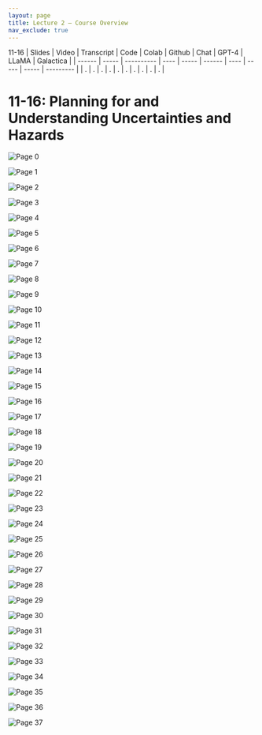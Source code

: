 ```yaml
---
layout: page
title: Lecture 2 – Course Overview
nav_exclude: true
---
```

11-16
| Slides | Video | Transcript | Code | Colab | Github | Chat | GPT-4 | LLaMA | Galactica |
| ------ | ----- | ---------- | ---- | ----- | ------ | ---- | ----- | ----- | --------- |
| .      | .     | .          | .    | .     | .      | .    | .     | .     | .          |


# 11-16: Planning for and Understanding Uncertainties and Hazards

![Page 0]( /CivEng112/assets/slides/11-16/11-16_Lecture.pdf-page0.png )

![Page 1]( /CivEng112/assets/slides/11-16/11-16_Lecture.pdf-page1.png )

![Page 2]( /CivEng112/assets/slides/11-16/11-16_Lecture.pdf-page2.png )

![Page 3]( /CivEng112/assets/slides/11-16/11-16_Lecture.pdf-page3.png )

![Page 4]( /CivEng112/assets/slides/11-16/11-16_Lecture.pdf-page4.png )

![Page 5]( /CivEng112/assets/slides/11-16/11-16_Lecture.pdf-page5.png )

![Page 6]( /CivEng112/assets/slides/11-16/11-16_Lecture.pdf-page6.png )

![Page 7]( /CivEng112/assets/slides/11-16/11-16_Lecture.pdf-page7.png )

![Page 8]( /CivEng112/assets/slides/11-16/11-16_Lecture.pdf-page8.png )

![Page 9]( /CivEng112/assets/slides/11-16/11-16_Lecture.pdf-page9.png )

![Page 10]( /CivEng112/assets/slides/11-16/11-16_Lecture.pdf-page10.png )

![Page 11]( /CivEng112/assets/slides/11-16/11-16_Lecture.pdf-page11.png )

![Page 12]( /CivEng112/assets/slides/11-16/11-16_Lecture.pdf-page12.png )

![Page 13]( /CivEng112/assets/slides/11-16/11-16_Lecture.pdf-page13.png )

![Page 14]( /CivEng112/assets/slides/11-16/11-16_Lecture.pdf-page14.png )

![Page 15]( /CivEng112/assets/slides/11-16/11-16_Lecture.pdf-page15.png )

![Page 16]( /CivEng112/assets/slides/11-16/11-16_Lecture.pdf-page16.png )

![Page 17]( /CivEng112/assets/slides/11-16/11-16_Lecture.pdf-page17.png )

![Page 18]( /CivEng112/assets/slides/11-16/11-16_Lecture.pdf-page18.png )

![Page 19]( /CivEng112/assets/slides/11-16/11-16_Lecture.pdf-page19.png )

![Page 20]( /CivEng112/assets/slides/11-16/11-16_Lecture.pdf-page20.png )

![Page 21]( /CivEng112/assets/slides/11-16/11-16_Lecture.pdf-page21.png )

![Page 22]( /CivEng112/assets/slides/11-16/11-16_Lecture.pdf-page22.png )

![Page 23]( /CivEng112/assets/slides/11-16/11-16_Lecture.pdf-page23.png )

![Page 24]( /CivEng112/assets/slides/11-16/11-16_Lecture.pdf-page24.png )

![Page 25]( /CivEng112/assets/slides/11-16/11-16_Lecture.pdf-page25.png )

![Page 26]( /CivEng112/assets/slides/11-16/11-16_Lecture.pdf-page26.png )

![Page 27]( /CivEng112/assets/slides/11-16/11-16_Lecture.pdf-page27.png )

![Page 28]( /CivEng112/assets/slides/11-16/11-16_Lecture.pdf-page28.png )

![Page 29]( /CivEng112/assets/slides/11-16/11-16_Lecture.pdf-page29.png )

![Page 30]( /CivEng112/assets/slides/11-16/11-16_Lecture.pdf-page30.png )

![Page 31]( /CivEng112/assets/slides/11-16/11-16_Lecture.pdf-page31.png )

![Page 32]( /CivEng112/assets/slides/11-16/11-16_Lecture.pdf-page32.png )

![Page 33]( /CivEng112/assets/slides/11-16/11-16_Lecture.pdf-page33.png )

![Page 34]( /CivEng112/assets/slides/11-16/11-16_Lecture.pdf-page34.png )

![Page 35]( /CivEng112/assets/slides/11-16/11-16_Lecture.pdf-page35.png )

![Page 36]( /CivEng112/assets/slides/11-16/11-16_Lecture.pdf-page36.png )

![Page 37]( /CivEng112/assets/slides/11-16/11-16_Lecture.pdf-page37.png )

